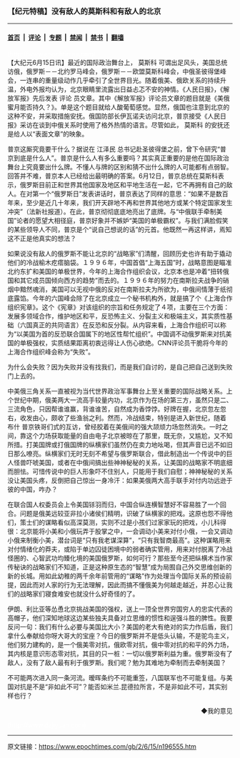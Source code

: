 ### 【纪元特稿】没有敌人的莫斯科和有敌人的北京

---

#### [首页](../../../..?n196555) &nbsp;|&nbsp; [评论](../../../../../epoch-comment?n196555) &nbsp;|&nbsp; [专题](../../../../../epoch-special?n196555) &nbsp;|&nbsp; [禁闻](../../../../../epoch-news?n196555) &nbsp;|&nbsp; [禁书](../../../../../books?n196555) &nbsp;|&nbsp; [翻墙](https://github.com/gfw-breaker/nogfw/blob/master/README.md?n196555)


<div class="post_content" id="artbody" itemprop="articleBody">
 <!-- article content begin -->
 <p>
  <font color="#ffffff">
   (http://www.epochtimes.com)
  </font>
  <br/>
  【大纪元6月15日讯】最近的国际政治舞台上，
  <ok href="https://www.epochtimes.com/gb/tag/%E8%8E%AB%E6%96%AF%E7%A7%91.html">
   莫斯科
  </ok>
  可谓出足风头，美国总统访俄，俄罗斯－－北约罗马峰会，俄罗斯－－欧盟莫斯科峰会，中俄圣彼得堡峰会，一连串的重量级动作几乎牵引了全世界目光。随着俄美、俄欧关系的持续升温，外电外报均认为，北京眼睛里流露出日益忐忑不安的神情。《人民日报》，《解放军报》先后发表
  <ok href="nccomment.htm">
   评论
  </ok>
  员文章。其中《解放军报》评论员文章的题目就是《美俄蜜月能否持久？》。单是这个题目就给人酸葡萄感觉。显然，俄国也注意到北京的这种不安，并采取措施安抚。俄国防部长伊瓦诺夫访问北京，普京接受《人民日报》采访在谈到中俄关系时使用了格外热情的语言。尽管如此，
  <ok href="https://www.epochtimes.com/gb/tag/%E8%8E%AB%E6%96%AF%E7%A7%91.html">
   莫斯科
  </ok>
  的安抚还是给人以“表面文章”的映象。
 </p>
 <p>
  普京这厮究竟要干什么？据说在
  <ok href="nf801.htm">
   江泽民
  </ok>
  总书记赴圣彼得堡之前，曾下令研究“普京到底是什么人”。普京是什么人有多么重要吗？其实真正重要的是他在国际政治舞台上究竟要出什么牌。不懂人与牌的区别和猜不出什么牌的人可能都有点弱智。回答并不难，普京本人已经给出最明确的答案。6月12日，普京总统在莫斯科表示，俄罗斯目前正和世界其他国家及地区和平地生活在一起，它不再拥有自己的敌人。在对第一个“俄罗斯日”发表讲话时，普京表达了同样的意思：“如果不是数百年来，至少是近几十年来，我们开天辟地不再和世界其他地方或某个特定国家发生冲突”（法新社报道）。在此，普京彻彻底底地亮出了底牌。与“中俄联手牵制美国”论者的愿望大相径庭，普京好象并不嫉妒“美国的单极霸权”。与我们满脸假笑的某些领导人不同，普京是个“说自己想说的话”的元首。他既然一再这样讲，焉知这不正是他真实的想法？
 </p>
 <p>
  如果说没有敌人的俄罗斯不能让北京的“战略家”们清醒，回顾历史也许有助于撬动他们的冷战榆木疙瘩脑袋。１９９６年，中国首倡“上海五国”时，战略意图是瞄准北约东扩和美国的单极世界，今年的上海合作组织会议，北京本也是冲着“扭转俄国和其它成员国倾向西方的趋势”而去的。１９９６年的努力在南斯拉夫战争的硝烟中黯然魂消，美国可以无视中俄的反对在南斯拉夫为所欲为，中俄间情薄于纸彻底露馅。今年的六国峰会除了在北京成立一个秘书机构外，就是搞了个《上海合作组织宪章》。这个《宪章》对该组织的宗旨和任务规定了４项，主要在三个方面：发展多领域合作，维护地区和平，反恐怖主义、分裂主义和极端主义，其实质性基础（六国真正的共同语言）在反恐和反分裂。从内容来看，上海合作组织可以称为“以美国为首的反恐联合国属下的地区性帮忙组织”。中国调不动俄罗斯来对抗美国的单极强权，实质结果距离初衷远得让人伤心欲绝。CNN评论员干脆将今年的上海合作组织峰会称为“失败”。
 </p>
 <p>
  为什么会失败？因为失败并没有找我们，而是我们自讨的，是自己把自己送到失败门上去的。
 </p>
 <p>
  中美俄三角关系一直被视为当代世界政治军事舞台上至关重要的国际战略关系。上个世纪中期，俄美两大一流高手较量内功，北京作为在场的第三方，虽然只是二、三流角色，只因帮谁谁赢，背谁谁苦，自然成为香饽饽。好牌在握，北京忽左忽右，收发由心，颇收了些渔翁之利。然而，冷战结束，特别是进入新世纪，随着
  <ok href="nf702.htm">
   布什
  </ok>
  普京铁哥们式的互访，曾经胶着在美俄间的强大颉颃力场忽然消失。一时之间，靠这个力场获取能量的自由电子北京被晾在了那里，既无奈，又尴尬，又不知所措。打美国牌或打俄国牌的纵横家们虽然仍在卖力地吆喝，但其声音已远不如旧日那么嘹亮。纵横家们无时无刻不希望与俄罗斯联合，借此制造出一个传说中的巨人怪兽吓唬美国，或者在中俄间搞出些神神秘秘的关系，让美国的战略家不明底细而胆怯。可惜传说中的巨人形象吓不住别人，只能用于我们自慰；神神秘秘的关系没让美国头疼，反倒把自己惊出一身冷汗：如果美俄两大高手联手对付内功远逊于彼的中国，咋办？
 </p>
 <p>
  在联合国人权委员会上令美国铩羽而归，中国合纵连横智慧好不容易胜了一个回合。问题是俄美远较亚非拉小诸侯们精明，识破了纵横家的把戏。这原也怨不得他们，策士们的谋略看似高深莫测，实则不过是小孩们过家家玩的把戏，小儿科得很：北京能将小美和小俄玩弄于股掌之中，一会调动小美来对付小俄，一会又调动小俄来制衡小美，潜台词是“只有我老谋深算”，“只有我智商最高”。这种谋略用来对付情绪化的莽夫，或陷于单边囚徒困境中的弱者确实管用，用来对付脱离了冷战怪圈的、心智武功均臻化境的美国俄罗斯，如何可行？那些至今还把纵横术当作家传秘诀的战略家们不知道，正是这种原生态的“智慧”成为局囿自己外交思维创新的新的长城。用如此幼稚的两千余年前管用的“谋略”作为处理当今国际关系的预设前提，因此而对人家的行为无法理解，因此而搞不懂俄美为何越走越近，并忍心让我们的战略家们寝食难安也就没什么好奇怪的了。
 </p>
 <p>
  伊朗、利比亚等怂恿北京挑战美国的强权，送上一顶全世界穷国穷人的忠实代表的高帽子，他们深知地球这边某些独夫具备对立思维的惯性和逞强斗胜的脾性。我要反问一句：我们有什么必要与美国比大小？美国的老大有绝对的实力作后盾，我们拿什么奉献给你呀大哥大的宝座？今日的俄罗斯并不是低头认输，不是驼鸟主义，他们努力建构的，是一个俄美零对抗，俄欧零对抗，俄中零对抗的和平的外力场，其内核是意识形态零对抗，其目的只一桩：一切以俄罗斯利益为重。俄罗斯没有了敌人，没有了敌人最有利于俄罗斯。我们呢？勉为其难地为牵制而去牵制美国？
 </p>
 <p>
  不可能两次进入同一条河流。暧晖条约不可能重签，八国联军也不可能复组。与美国对抗是不是“非如此不可”？能否如米兰.昆德拉所言，不是非如此不可，其实别样也行？
 </p>
 <div align="right">
  <ok href="sendmail.asp?p=pinglunfankui&amp;subject=评论文章读者反馈&amp;body=您好﹐我读了贵网站的文章《【纪元特稿】杜导斌:没有敌人的莫斯科和有敌人的北京》后﹐">
   ◆我的意见
  </ok>
 </div>
 <p>
  <font color="#ffffff">
   (http://www.dajiyuan.com)
  </font>
 </p>
 <!-- article content end -->
 <div id="below_article_ad">
 </div>
</div>


---

原文链接：https://www.epochtimes.com/gb/2/6/15/n196555.htm
